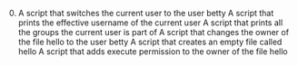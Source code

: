 0. A script that switches the current user to the user betty
A script that prints the effective username of the current user
 A script that prints all the groups the current user is part of
A script that changes the owner of the file hello to the user betty
A script that creates an empty file called hello
A script that adds execute permission to the owner of the file hello
